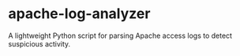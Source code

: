 # apache-log-analyzer
A lightweight Python script for parsing Apache access logs to detect suspicious activity.
